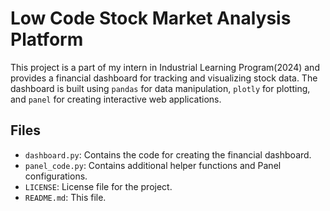 # Low Code Stock Market Analysis Platform

This project is a part of my intern in Industrial Learning Program(2024) and provides a financial dashboard for tracking and visualizing stock data. The dashboard is built using `pandas` for data manipulation, `plotly` for plotting, and `panel` for creating interactive web applications.

## Files

- `dashboard.py`: Contains the code for creating the financial dashboard.
- `panel_code.py`: Contains additional helper functions and Panel configurations.
- `LICENSE`: License file for the project.
- `README.md`: This file.

